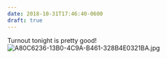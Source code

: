 ```yaml
---
date: 2018-10-31T17:46:40-0600
draft: true
---
```




Turnout tonight is pretty good! ![A80C6236-13B0-4C9A-B461-328B4E0321BA.jpg](http://ianwhitney.micro.blog/uploads/2018/1b79a9d5c5.jpg)



